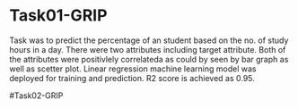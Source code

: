 # Task01-GRIP
Task was to predict the percentage of an student based on the no. of study hours in a day. There were two attributes including target attribute. Both of the attributes were
positivlely correlateda as could by seen by bar graph as well as scetter plot. Linear regression machine learning model was deployed for training and prediction. R2 score is achieved as 0.95.

#Task02-GRIP
